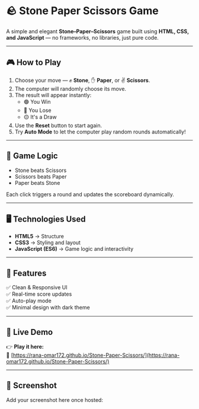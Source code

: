 # 🪨 Stone Paper Scissors Game

A simple and elegant **Stone–Paper–Scissors** game built using **HTML, CSS, and JavaScript** — no frameworks, no libraries, just pure code.

---

## 🎮 How to Play
1. Choose your move — ✊ **Stone**, ✋ **Paper**, or ✌️ **Scissors**.  
2. The computer will randomly choose its move.  
3. The result will appear instantly:
   - 🟢 You Win  
   - 🔴 You Lose  
   - 🟡 It's a Draw  
4. Use the **Reset** button to start again.  
5. Try **Auto Mode** to let the computer play random rounds automatically!

---

## 🧠 Game Logic
- Stone beats Scissors  
- Scissors beats Paper  
- Paper beats Stone  

Each click triggers a round and updates the scoreboard dynamically.

---

## 🖥️ Technologies Used
- **HTML5** → Structure  
- **CSS3** → Styling and layout  
- **JavaScript (ES6)** → Game logic and interactivity  

---

## 🧰 Features
✅ Clean & Responsive UI  
✅ Real-time score updates  
✅ Auto-play mode  
✅ Minimal design with dark theme  

---

## 🚀 Live Demo
👉 **Play it here:**  
🔗 [https://rana-omar172.github.io/Stone-Paper-Scissors/](https://rana-omar172.github.io/Stone-Paper-Scissors/)

---

## 📸 Screenshot
Add your screenshot here once hosted:

